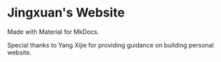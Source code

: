 # Jingxuan's Website

Made with Material for MkDocs.

Special thanks to Yang Xijie for providing guidance on building personal website.
